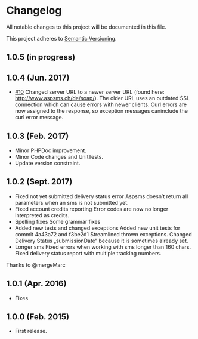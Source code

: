 # Changelog

All notable changes to this project will be documented in this file.

This project adheres to [Semantic Versioning](http://semver.org/).

1.0.5 (in progress)
------------------

1.0.4 (Jun. 2017)
------------------

- [#10](https://github.com/nadar/aspsms/pull/10) Changed server URL to a newer server URL (found here: http://www.aspsms.ch/de/soap/). The older URL uses an outdated SSL connection which can cause errors with newer clients.
Curl errors are now assigned to the response, so exception messages caninclude the curl error message.

1.0.3 (Feb. 2017)
--------------------

- Minor PHPDoc improvement.
- Minor Code changes and UnitTests.
- Update version constraint.

1.0.2 (Sept. 2017)
-------------------

- Fixed not yet submitted delivery status error Aspsms doesn’t return all parameters when an sms is not submitted yet.
- Fixed account credits reporting Error codes are now no longer interpreted as credits.
- Spelling fixes  Some grammar fixes
- Added new tests and changed exceptions Added new unit tests for commit 4a43a72 and f3be2d1  Streamlined thrown exceptions. Changed Delivery Status „submissionDate“ because it is sometimes already set.
- Longer sms Fixed errors when working with sms longer than 160 chars. Fixed delivery status report with multiple tracking numbers.

Thanks to @mergeMarc 

1.0.1 (Apr. 2016)
--------------------

+ Fixes

1.0.0 (Feb. 2015)
--------------------

+ First release.
